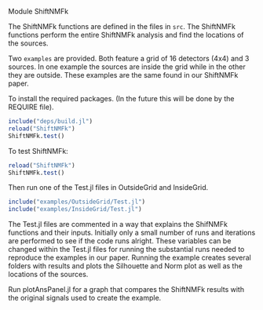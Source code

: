 Module ShiftNMFk

The ShiftNMFk functions are defined in the files in `src`.
The ShiftNMFk functions perform the entire ShiftNMFk analysis and find the locations of the sources.

Two `examples` are provided.
Both feature a grid of 16 detectors (4x4) and 3 sources.
In one example the sources are inside the grid while in the other they are outside.
These examples are the same found in our ShiftNMFk paper.

To install the required packages. (In the future this will be done by the REQUIRE file).

``` julia
include("deps/build.jl")
reload("ShiftNMFk")
ShiftNMFk.test()
```

To test ShiftNMFk:

``` julia
reload("ShiftNMFk")
ShiftNMFk.test()
```

Then run one of the Test.jl files in OutsideGrid and InsideGrid.

``` julia
include("examples/OutsideGrid/Test.jl")
include("examples/InsideGrid/Test.jl")
```

The Test.jl files are commented in a way that explains the ShifNMFk functions and their inputs.
Initially only a small number of runs and iterations are performed to see if the code runs alright.
These variables can be changed within the Test.jl files for running the substantial runs needed to reproduce the examples in our paper.
Running the example creates several folders with results and plots the Silhouette and Norm plot as well as the locations of the sources.

Run plotAnsPanel.jl for a graph that compares the ShiftNMFk results with the original signals used to create the example.
